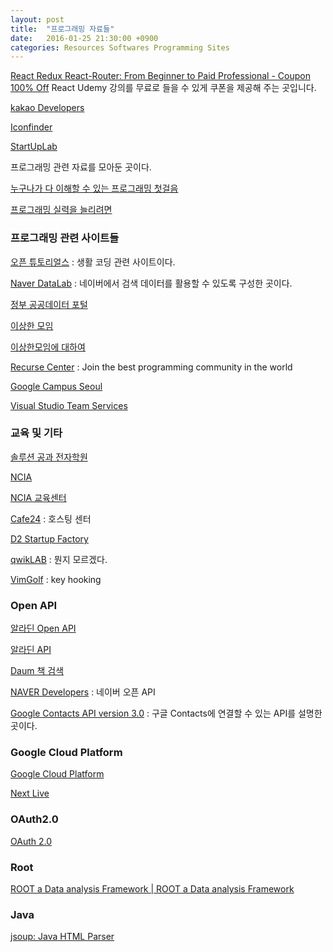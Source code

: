 ```yaml
---
layout: post
title:  "프로그래밍 자료들"
date:   2016-01-25 21:30:00 +0900
categories: Resources Softwares Programming Sites
---
```


[React Redux React-Router: From Beginner to Paid Professional - Coupon 100% Off](https://coursehall.com/react-redux-react-router-from-beginner-to-paid-professional-coupon/) React Udemy 강의를 무료로 들을 수 있게 쿠폰을 제공해 주는 곳입니다.

[kakao Developers](https://developers.kakao.com/docs/ios)

[Iconfinder](https://www.iconfinder.com)

[StartUpLab](http://startuplab.co.kr/boards?boardtype=notice)

프로그래밍 관련 자료를 모아둔 곳이다.

[누구나가 다 이해할 수 있는 프로그래밍 첫걸음](http://blog.eairship.kr)

[프로그래밍 실력을 늘리려면](http://jeminency.tistory.com/m/148)

### 프로그래밍 관련 사이트들

[오픈 튜토리얼스](https://www.opentutorials.org) : 생활 코딩 관련 사이트이다.

[Naver DataLab](http://datalab.naver.com) : 네이버에서 검색 데이터를 활용할 수 있도록 구성한 곳이다.

[정부 공공데이터 포털](https://www.data.go.kr/#/L21haW4=)

[이상한 모임](http://blog.weirdx.io)

[이상한모임에 대하여](http://minieetea.com/2015/06/archives/3219)

[Recurse Center](https://www.recurse.com) : Join the best programming community in the world

[Google Campus Seoul](https://www.campus.co/seoul/ko)

[Visual Studio Team Services](https://www.visualstudio.com/ko-kr/products/visual-studio-team-services-vs.aspx)


### 교육 및 기타

[솔루션 공과 전자학원](http://solutionbank.co.kr/curriculum/curriculum04_detail.php?serial_no=27)

[NCIA](http://ncia.kr)

[NCIA 교육센터](http://ncia.kr/edu/)

[Cafe24](http://www.cafe24.com/?controller=product_page&type=server&page=virtual_linux) : 호스팅 센터

[D2 Startup Factory](http://d2startup.com)

[qwikLAB](https://qwiklabs.com/whats_a_lab?locale=en) : 뭔지 모르겠다.

[VimGolf](http://www.vimgolf.com) : key hooking


### Open API

[알라딘 Open API](http://blog.aladin.co.kr/openapi/category/29154402?communitytype=MyPaper)

[알라딘 API](http://www.apistore.co.kr/generalApi/generalApiView.do?general_service_seq=72)

[Daum 책 검색](https://developers.daum.net/services/apis/search/book)

[NAVER Developers](https://developers.naver.com/main) : 네이버 오픈 API

[Google Contacts API version 3.0](https://developers.google.com/google-apps/contacts/v3/) : 구글 Contacts에 연결할 수 있는 API를 설명한 곳이다.


### Google Cloud Platform

[Google Cloud Platform](https://cloud.google.com)

[Next Live](https://cloudwebinars.withgoogle.com/live/next-live)


### OAuth2.0

[OAuth 2.0](http://oauth.net/2/)


### Root

[ROOT a Data analysis Framework | ROOT a Data analysis Framework](https://root.cern.ch/)


### Java

[jsoup: Java HTML Parser](http://jsoup.org)

